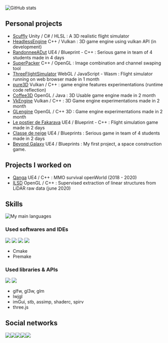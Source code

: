 

![GitHub stats](https://github-readme-stats.vercel.app/api?username=PierreEVEN&hide_border=true&count_private=true&show_icons=true&theme=dark)


## Personal projects
- [Scuffly](https://github.com/PierreEVEN/Scuffly) Unity / C# / HLSL : A 3D realistic flight simulator
- [HeadlessEngine](https://github.com/PierreEVEN/HeadlessEngine) C++ / Vulkan : 3D game engine using vulkan API (in development)
- [RandonneeADut](https://git.unistra.fr/la-barre-oblique/randonneeadut) UE4 / Blueprint - C++ : Serious game in team of 4 students made in 4 days
- [SuperPacker](https://github.com/PierreEVEN/SuperPacker) C++ / OpenGL : Image combination and channel swaping tool
- [ThreeFlightSimulator](https://github.com/PierreEVEN/ThreeFlightSimulator) WebGL / JavaScript - Wasm : Flight simulator running on web browser made in 1 month
- [pure3D](https://github.com/PierreEVEN/pure3D) Vulkan / C++ : game engine features experimentations (runtime code reflection)
- [Coffee3D](https://github.com/PierreEVEN/Coffee3D) OpenGL / Java : 3D Usable game engine made in 2 month
- [VkEngine](https://github.com/PierreEVEN/Engine) Vulkan / C++ : 3D Game engine experimentations made in 2 month
- [GLengine](https://github.com/PierreEVEN/GLEngine) OpenGL / C++ 3D : Game engine experimentations made in 2 month
- [Le postier de Fakarava](https://github.com/PierreEVEN/LePostierDeFakarava) UE4 / Blueprint - C++ : Flight simulation game made in 2 days
- [Classe de neige](https://github.com/PierreEVEN/ClasseDeNeige) UE4 / Blueprints : Serious game in team of 4 students made in 2 days
- [Beyond Galaxy](https://discord.gg/rkS6f29tAP) UE4 / Blueprints : My first project, a space construction game.

## Projects I worked on
- [Qanga](https://qanga.iolacorp.com/) UE4 / C++ : MMO survival openWorld (2018 - 2020)
- [ILSD](https://github.com/evenp/ILSD) OpenGL / C++ : Supervised extraction of linear structures from LiDAR raw data (june 2020)

## Skills

![My main languages](https://github-readme-stats.vercel.app/api/top-langs/?username=PierreEVEN&hide_border=true&hide=stars&theme=dark&show_icons=true&langs_count=6)

### Used softwares and IDEs
![](https://img.icons8.com/color/50/000000/visual-studio-2019.png) ![](https://img.icons8.com/color/50/000000/intellij-idea.png) ![](https://img.icons8.com/ios-filled/50/000000/unreal-engine.png)  ![](https://i.imgur.com/zVsSNrt.png) 

- Cmake
- Premake

### Used libraries & APIs
![](https://imgur.com/JYWaId7.png) ![](https://imgur.com/0PW1XTZ.png)

- glfw, gl3w, glm
- lwjgl
- imGui, stb, assimp, shaderc, spirv
- three.js

## Social networks

[![](https://img.icons8.com/fluent/50/000000/twitter.png?raw=true)](https://twitter.com/minakrocrafteur)[![](https://img.icons8.com/fluent/50/000000/facebook-new.png?raw=true)](https://www.facebook.com/profile.php?id=100012040879211)[![](https://img.icons8.com/fluent/50/000000/linkedin.png?raw=true)](https://www.linkedin.com/in/pierre-even-a44271197/)[![](https://img.icons8.com/color/48/000000/youtube.png?raw=true)](https://www.youtube.com/channel/UCpKW2uF9wbCsqMeTuHugijw)[![](https://img.icons8.com/color/48/000000/discord-logo.png?raw=true)](https://discord.gg/82AGNXw)


<!--
sources : Icons by icon8 : https://icons8.com/
--!>
